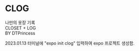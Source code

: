 # CLOG
나만의 옷장 기록  
CLOSET + LOG  
BY DTPrincess

2023.01.13 터미널에 "expo init clog" 입력하여 expo 프로젝트 생성함.
